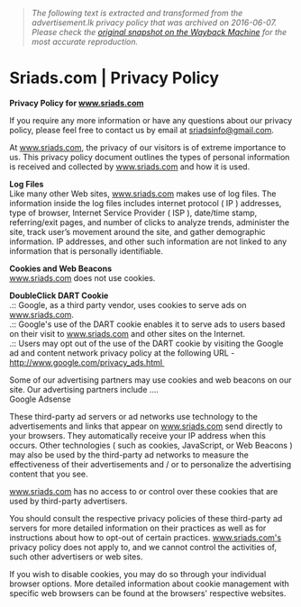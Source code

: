 > *The following text is extracted and transformed from the advertisement.lk privacy policy that was archived on 2016-06-07. Please check the [original snapshot on the Wayback Machine](https://web.archive.org/web/20160607133821id_/http%3A//advertisement.lk/privacy.html) for the most accurate reproduction.*

# Sriads.com | Privacy Policy

**Privacy Policy for www.sriads.com**

If you require any more information or have any questions about our privacy policy, please feel free to contact us by email at sriadsinfo@gmail.com. 

At www.sriads.com, the privacy of our visitors is of extreme importance to us. This privacy policy document outlines the types of personal information is received and collected by www.sriads.com and how it is used. 

**Log Files**  
Like many other Web sites, www.sriads.com makes use of log files. The information inside the log files includes internet protocol ( IP ) addresses, type of browser, Internet Service Provider ( ISP ), date/time stamp, referring/exit pages, and number of clicks to analyze trends, administer the site, track user’s movement around the site, and gather demographic information. IP addresses, and other such information are not linked to any information that is personally identifiable. 

**Cookies and Web Beacons**    
www.sriads.com does not use cookies. 

**DoubleClick DART Cookie**    
.:: Google, as a third party vendor, uses cookies to serve ads on www.sriads.com.  
.:: Google's use of the DART cookie enables it to serve ads to users based on their visit to www.sriads.com and other sites on the Internet.   
.:: Users may opt out of the use of the DART cookie by visiting the Google ad and content network privacy policy at the following URL - http://www.google.com/privacy_ads.html 

Some of our advertising partners may use cookies and web beacons on our site. Our advertising partners include ....  
Google Adsense

These third-party ad servers or ad networks use technology to the advertisements and links that appear on www.sriads.com send directly to your browsers. They automatically receive your IP address when this occurs. Other technologies ( such as cookies, JavaScript, or Web Beacons ) may also be used by the third-party ad networks to measure the effectiveness of their advertisements and / or to personalize the advertising content that you see. 

www.sriads.com has no access to or control over these cookies that are used by third-party advertisers. 

You should consult the respective privacy policies of these third-party ad servers for more detailed information on their practices as well as for instructions about how to opt-out of certain practices. www.sriads.com's privacy policy does not apply to, and we cannot control the activities of, such other advertisers or web sites. 

If you wish to disable cookies, you may do so through your individual browser options. More detailed information about cookie management with specific web browsers can be found at the browsers' respective websites.
